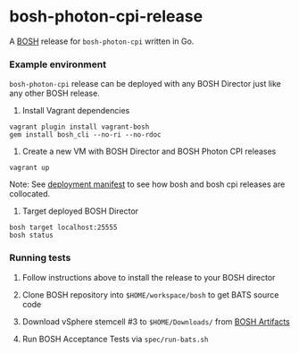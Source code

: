 # bosh-photon-cpi-release

A [BOSH](https://github.com/cloudfoundry/bosh) release for `bosh-photon-cpi` written in Go.

### Example environment

`bosh-photon-cpi` release can be deployed with any BOSH Director
just like any other BOSH release.

1. Install Vagrant dependencies

```
vagrant plugin install vagrant-bosh
gem install bosh_cli --no-ri --no-rdoc
```

1. Create a new VM with BOSH Director and BOSH Photon CPI releases

```
vagrant up
```

Note: See [deployment manifest](manifests/photon-bosh.yml)
to see how bosh and bosh cpi releases are collocated.

1. Target deployed BOSH Director

```
bosh target localhost:25555
bosh status
```

### Running tests

1. Follow instructions above to install the release to your BOSH director

1. Clone BOSH repository into `$HOME/workspace/bosh` to get BATS source code

1. Download vSphere stemcell #3 to `$HOME/Downloads/`
   from [BOSH Artifacts](http://bosh.io/releases)

1. Run BOSH Acceptance Tests via `spec/run-bats.sh`

